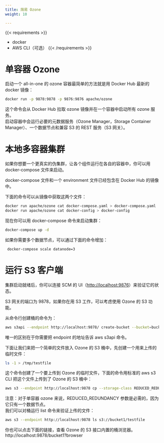 ```yaml
---
title: 简易 Ozone
weight: 10

---
```

<!---
  Licensed to the Apache Software Foundation (ASF) under one or more
  contributor license agreements.  See the NOTICE file distributed with
  this work for additional information regarding copyright ownership.
  The ASF licenses this file to You under the Apache License, Version 2.0
  (the "License"); you may not use this file except in compliance with
  the License.  You may obtain a copy of the License at

      http://www.apache.org/licenses/LICENSE-2.0

  Unless required by applicable law or agreed to in writing, software
  distributed under the License is distributed on an "AS IS" BASIS,
  WITHOUT WARRANTIES OR CONDITIONS OF ANY KIND, either express or implied.
  See the License for the specific language governing permissions and
  limitations under the License.
-->

{{< requirements >}}
 * docker
 * AWS CLI（可选）
{{< /requirements >}}

# 单容器 Ozone

启动一个 all-in-one 的 ozone 容器最简单的方法就是用 Docker Hub 最新的 docker 镜像：

```bash
docker run -p 9878:9878 -p 9876:9876 apache/ozone
```
这个命令会从 Docker Hub 拉取 ozone 镜像并在一个容器中启动所有 ozone 服务。<br>
启动容器中会运行必要的元数据服务（Ozone Manager，Storage Container Manager）、一个数据节点和兼容 S3 的 REST 服务（S3 网关）。

# 本地多容器集群

如果你想要一个更真实的伪集群，让各个组件运行在各自的容器中，你可以用 docker-compose 文件来启动。

docker-compose 文件和一个 environment 文件已经包含在 Docker Hub 的镜像中。

下面的命令可以从镜像中获取这两个文件：
```bash
docker run apache/ozone cat docker-compose.yaml > docker-compose.yaml
docker run apache/ozone cat docker-config > docker-config
```

现在你可以用 docker-compose 命令来启动集群：

```bash
docker-compose up -d
```

如果你需要多个数据节点，可以通过下面的命令增加：

```bash
 docker-compose scale datanode=3
 ```
# 运行 S3 客户端

集群启动就绪后，你可以连接 SCM 的 UI（[http://localhost:9876](http://localhost:9876)）来验证它的状态。

S3 网关的端口为 9878，如果你在用 S3 工作，可以考虑使用 Ozone 的 S3 功能。


从命令行创建桶的命令为：

```bash
aws s3api --endpoint http://localhost:9878/ create-bucket --bucket=bucket1
```

唯一的区别在于你需要把 endpoint 的地址告诉 aws s3api 命令。

下面让我们来把一个简单的文件放入 Ozone 的 S3 桶中，先创建一个用来上传的临时文件：
```bash
ls -1 > /tmp/testfile
 ```
 这个命令创建了一个要上传到 Ozone 的临时文件，下面的命令用标准的 aws s3 CLI 把这个文件上传到了 Ozone 的 S3 桶中：

```bash
aws s3 --endpoint http://localhost:9878 cp --storage-class REDUCED_REDUNDANCY  /tmp/testfile  s3://bucket1/testfile
```
<div class="alert alert-info" role="alert">
注意：对于单容器 ozone 来说，REDUCED_REDUNDANCY 参数是必需的，因为它只有一个数据节点。</div>
我们可以对桶运行 list 命令来验证上传的文件：

```bash
aws s3 --endpoint http://localhost:9878 ls s3://bucket1/testfile
```

<div class="alert alert-info" role="alert"> 你也可以点击下面的链接，查看 Ozone 的 S3 接口内置的桶浏览器。
<br>
</div>
http://localhost:9878/bucket1?browser
